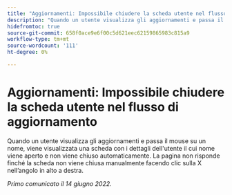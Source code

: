 ```yaml
---
title: "Aggiornamenti: Impossibile chiudere la scheda utente nel flusso di aggiornamento"
description: "Quando un utente visualizza gli aggiornamenti e passa il mouse su un nome, una scheda con i dettagli dell'utente il cui nome viene aperto e non viene chiusa automaticamente. La pagina non risponde finché la scheda non viene chiusa manualmente facendo clic sulla X nell'angolo in alto a destra."
hidefromtoc: true
source-git-commit: 658f0ace9e6f00c5d621eec62159865983c815a9
workflow-type: tm+mt
source-wordcount: '111'
ht-degree: 0%

---
```



# Aggiornamenti: Impossibile chiudere la scheda utente nel flusso di aggiornamento

Quando un utente visualizza gli aggiornamenti e passa il mouse su un nome, viene visualizzata una scheda con i dettagli dell&#39;utente il cui nome viene aperto e non viene chiuso automaticamente. La pagina non risponde finché la scheda non viene chiusa manualmente facendo clic sulla X nell’angolo in alto a destra.

_Primo comunicato il 14 giugno 2022._
